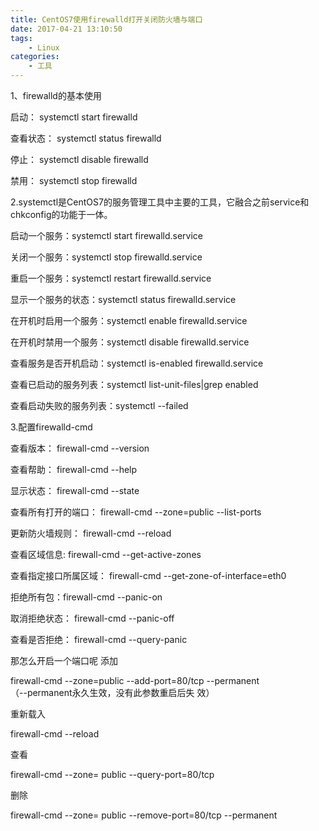 ```yaml
---
title: CentOS7使用firewalld打开关闭防火墙与端口
date: 2017-04-21 13:10:50
tags:
    - Linux
categories:
    - 工具
---
```


1、firewalld的基本使用

启动： systemctl start firewalld

查看状态： systemctl status firewalld 

停止： systemctl disable firewalld

禁用： systemctl stop firewalld
 
2.systemctl是CentOS7的服务管理工具中主要的工具，它融合之前service和chkconfig的功能于一体。

启动一个服务：systemctl start firewalld.service

关闭一个服务：systemctl stop firewalld.service

重启一个服务：systemctl restart firewalld.service

显示一个服务的状态：systemctl status firewalld.service

在开机时启用一个服务：systemctl enable firewalld.service

在开机时禁用一个服务：systemctl disable firewalld.service

查看服务是否开机启动：systemctl is-enabled firewalld.service

查看已启动的服务列表：systemctl list-unit-files|grep enabled

查看启动失败的服务列表：systemctl --failed

3.配置firewalld-cmd


查看版本： firewall-cmd --version

查看帮助： firewall-cmd --help

显示状态： firewall-cmd --state

查看所有打开的端口： firewall-cmd 
--zone=public --list-ports

更新防火墙规则： firewall-cmd --reload

查看区域信息:  firewall-cmd 
--get-active-zones

查看指定接口所属区域： firewall-cmd 
--get-zone-of-interface=eth0

拒绝所有包：firewall-cmd --panic-on

取消拒绝状态： firewall-cmd --panic-off

查看是否拒绝： firewall-cmd --query-panic
 
那怎么开启一个端口呢
添加

firewall-cmd --zone=public 
--add-port=80/tcp --permanent    
（--permanent永久生效，没有此参数重启后失
效）

重新载入

firewall-cmd --reload

查看

firewall-cmd --zone= public 
--query-port=80/tcp

删除

firewall-cmd --zone= public 
--remove-port=80/tcp --permanent
